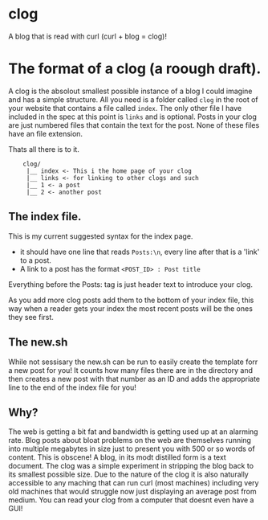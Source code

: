 # clog
A blog that is read with curl (curl + blog = clog)!

# The format of a clog (a roough draft).

A clog is the absolout smallest possible instance of a blog I could imagine and has a simple structure. All you need is a folder called ```clog``` in the root of your website that contains a file called ```index```. The only other file I have included in the spec at this point is ```links``` and is optional. Posts in your clog are just numbered files that contain the text for the post. None of these files have an file extension.   
  
Thats all there is to it.  
  
```
    clog/
     |__ index <- This i the home page of your clog
     |__ links <- for linking to other clogs and such
     |__ 1 <- a post
     |__ 2 <- another post
```

## The index file.

This is my current suggested syntax for the index page.  
  
  
* it should have one line that reads ```Posts:\n```, every line after that is a 'link' to a post.
* A link to a post has the format ```<POST_ID> : Post title```
  
Everything before the Posts: tag is just header text to introduce your clog.
  
As you add more clog posts add them to the bottom of your index file, this way when a reader gets your index the most recent posts will be the ones they see first.

## The new.sh

While not sessisary the new.sh can be run to easily create the template forr a new post for you! It counts how many files there are in the directory and then creates a new post with that number as an ID and adds the appropriate line to the end of the index file for you!

## Why?

The web is getting a bit fat and bandwidth is getting used up at an alarming rate. Blog posts about bloat problems on the web are themselves running into multiple megabytes in size just to present you with 500 or so words of content. This is obscene! A blog, in its modt distilled form is a text document. The clog was a simple experiment in stripping the blog back to its smallest possible size. Due to the nature of the clog it is also naturally accessible to any maching that can run curl (most machines) including very old machines that would struggle now just displaying an average post from medium. You can read your clog from a computer that doesnt even have a GUI!  
  